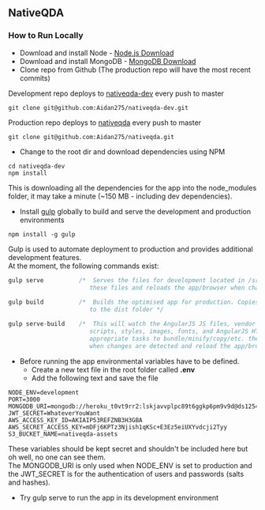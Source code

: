 ## NativeQDA 

### How to Run Locally

* Download and install Node - [Node.js Download](https://nodejs.org/en/) 
* Download and install MongoDB - [MongoDB Download](https://www.mongodb.com/download-center?jmp=nav#community) 
* Clone repo from Github  (The production repo will have the most recent commits)

Development repo deploys to [nativeqda-dev](https://nativeqda-dev.herokuapp.com/) every push to master
```
git clone git@github.com:Aidan275/nativeqda-dev.git
```
Production repo deploys to [nativeqda](https://nativeqda.herokuapp.com/) every push to master
```
git clone git@github.com:Aidan275/nativeqda.git
```
* Change to the root dir and download dependencies using NPM
```
cd nativeqda-dev
npm install
```
This is downloading all the dependencies for the app into the node_modules folder, it may take a minute (~150 MB - including dev dependencies). 
* Install [gulp](http://gulpjs.com/) globally to build and serve the development and production environments
 ```
npm install -g gulp
```
Gulp is used to automate deployment to production and provides additional development features. <br>
At the moment, the following commands exist:
 ```javascript
gulp serve			/*	Serves the files for development located in /src and watches
						these files and reloads the app/browser when changes are made */
            
gulp build			/* 	Builds the optimised app for production. Copies optimised code
						to the dist folder */

gulp serve-build	/* 	This will watch the AngularJS JS files, vendor JS, vendor CSS, 
						scripts, styles, images, fonts, and AngularJS HTML and run the 
						appropriate tasks to bundle/minify/copy/etc. the modified files
						when changes are detected and reload the app/browser.	*/
```
* Before running the app environmental variables have to be defined. 
	* Create a new text file in the root folder called **.env**
	* Add the following text and save the file
```
NODE_ENV=development
PORT=3000
MONGODB_URI=mongodb://heroku_t0vt9rr2:lskjavvplpc89t6ggkp6pm9v9d@ds125481.mlab.com:25481/heroku_t0vt9rr2
JWT_SECRET=WhateverYouWant
AWS_ACCESS_KEY_ID=AKIAIP53REFZNB3H3GBA
AWS_SECRET_ACCESS_KEY=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
S3_BUCKET_NAME=nativeqda-assets
```
These variables should be kept secret and shouldn't be included here but oh well, no one can see them. <br>
The MONGODB_URI is only used when NODE_ENV is set to production and the JWT_SECRET is for the authentication of users and passwords (salts and hashes).
* Try gulp serve to run the app in its development environment